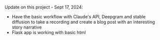 Update on this project - Sept 17, 2024:

- Have the basic workflow with Claude's API, Deepgram and stable diffusion to take a recording and create a blog post with an interesting story narrative
- Flask app is working with basic html
